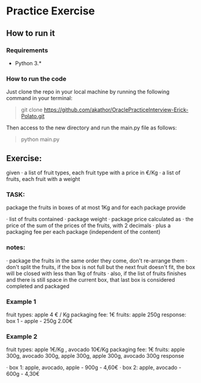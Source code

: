 # Practice Exercise

## How to run it

### Requirements
- Python 3.*

### How to run the code
Just clone the repo in your local machine by running the following command in your terminal:
> git clone https://github.com/akathor/OraclePracticeInterview-Erick-Polato.git

Then access to the new directory and run the main.py file as follows:
> python main.py 


## Exercise:

given
· a list of fruit types, each fruit type with a price in €/Kg
· a list of fruits, each fruit with a weight

### TASK:

package the fruits in boxes of at most 1Kg
and for each package provide

· list of fruits contained
· package weight
· package price calculated as
· the price of the sum of the prices of the fruits, with 2 decimals
· plus a packaging fee per each package (independent of the content)

### notes:
· package the fruits in the same order they come, don't re-arrange them
· don't split the fruits, if the box is not full but the next fruit doesn't fit, the box will be closed with less than 1kg of fruits
· also, if the list of fruits finishes and there is still space in the current box, that last box is considered completed and packaged

### Example 1

fruit types: apple 4 € / Kg
packaging fee: 1€
fruits: apple 250g
response: box 1 - apple - 250g 2.00€

### Example 2

fruit types: apple 1€/Kg , avocado 10€/Kg
packaging fee: 1€
fruits: apple 300g, avocado 300g, apple 300g, apple 300g, avocado 300g
response

· box 1: apple, avocado, apple - 900g - 4,60€
· box 2: apple, avocado - 600g - 4,30€
